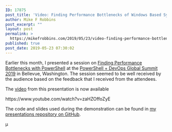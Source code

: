 ```yaml
---
ID: 17875
post_title: 'Video: Finding Performance Bottlenecks of Windows Based Systems with PowerShell'
author: Mike F Robbins
post_excerpt: ""
layout: post
permalink: >
  https://mikefrobbins.com/2019/05/23/video-finding-performance-bottlenecks-of-windows-based-systems-with-powershell/
published: true
post_date: 2019-05-23 07:30:02
---
```

<p style="text-align: left;">Earlier this month, I presented a session on <a href="https://www.youtube.com/watch?v=zaHZOffoZyE" target="_blank" rel="noopener noreferrer">Finding Performance Bottlenecks with PowerShell</a> at the <a href="https://powershell.org/summit/" target="_blank" rel="noopener noreferrer">PowerShell + DevOps Global Summit 2019</a> in Bellevue, Washington. The session seemed to be well received by the audience based on the feedback that I received from the attendees.</p>
<p style="text-align: left;">The <a href="https://www.youtube.com/watch?v=zaHZOffoZyE" target="_blank" rel="noopener noreferrer">video</a> from this presentation is now available</p>
https://www.youtube.com/watch?v=zaHZOffoZyE

The code and slides used during the demonstration can be found in <a href="https://github.com/mikefrobbins/Presentations" target="_blank" rel="noopener noreferrer">my presentations repository on GitHub</a>.

µ
